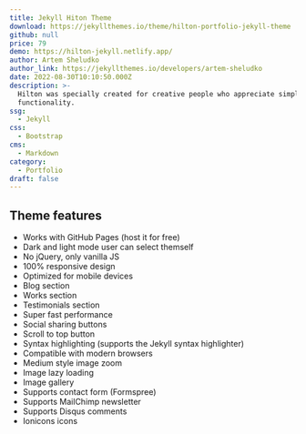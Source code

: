 ```yaml
---
title: Jekyll Hiton Theme
download: https://jekyllthemes.io/theme/hilton-portfolio-jekyll-theme
github: null
price: 79
demo: https://hilton-jekyll.netlify.app/
author: Artem Sheludko
author_link: https://jekyllthemes.io/developers/artem-sheludko
date: 2022-08-30T10:10:50.000Z
description: >-
  Hilton was specially created for creative people who appreciate simplicity and
  functionality.
ssg:
  - Jekyll
css:
  - Bootstrap
cms:
  - Markdown
category:
  - Portfolio
draft: false
---
```


## Theme features

- Works with GitHub Pages (host it for free)
- Dark and light mode user can select themself
- No jQuery, only vanilla JS
- 100% responsive design
- Optimized for mobile devices
- Blog section
- Works section
- Testimonials section
- Super fast performance
- Social sharing buttons
- Scroll to top button
- Syntax highlighting (supports the Jekyll syntax highlighter)
- Compatible with modern browsers
- Medium style image zoom
- Image lazy loading
- Image gallery
- Supports contact form (Formspree)
- Supports MailChimp newsletter
- Supports Disqus comments
- Ionicons icons
